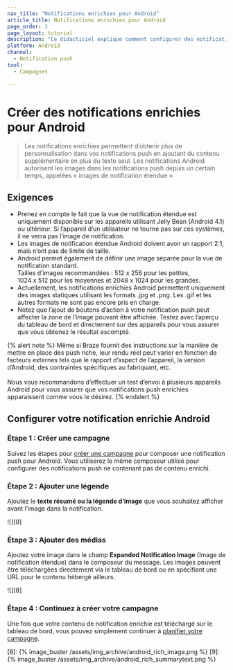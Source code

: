 ```yaml
---
nav_title: "Notifications enrichies pour Android"
article_title: Notifications enrichies pour Android
page_order: 3
page_layout: tutorial
description: "Ce didacticiel explique comment configurer des notifications enrichies Android pour vos campagnes Braze."
platform: Android
channel:
  - Notification push
tool:
  - Campagnes
  
---
```


# Créer des notifications enrichies pour Android

> Les notifications enrichies permettent d’obtenir plus de personnalisation dans vos notifications push en ajoutant du contenu supplémentaire en plus du texte seul. Les notifications Android autorisent les images dans les notifications push depuis un certain temps, appelées « images de notification étendue ».

## Exigences

- Prenez en compte le fait que la vue de notification étendue est uniquement disponible sur les appareils utilisant Jelly Bean (Android 4.1) ou ultérieur. Si l’appareil d’un utilisateur ne tourne pas sur ces systèmes, il ne verra pas l’image de notification.
- Les images de notification étendue Android doivent avoir un rapport 2:1, mais n’ont pas de limite de taille.
- Android permet également de définir une image séparée pour la vue de notification standard. <br>Tailles d’images recommandées : 512 x 256 pour les petites, 1024 x 512 pour les moyennes et 2048 x 1024 pour les grandes.
- Actuellement, les notifications enrichies Android permettent uniquement des images statiques utilisant les formats .jpg et .png. Les .gif et les autres formats ne sont pas encore pris en charge.
- Notez que l’ajout de boutons d’action à votre notification push peut affecter la zone de l’image pouvant être affichée. Testez avec l’aperçu du tableau de bord et directement sur des appareils pour vous assurer que vous obtenez le résultat escompté.

{% alert note %}
Même si Braze fournit des instructions sur la manière de mettre en place des push riche, leur rendu réel peut varier en fonction de facteurs externes tels que le rapport d’aspect de l’appareil, la version d’Android, des contraintes spécifiques au fabriquant, etc. 
<br><br>
Nous vous recommandons d’effectuer un test d’envoi à plusieurs appareils Android pour vous assurer que vos notifications push enrichies apparaissent comme vous le désirez.
{% endalert %}

## Configurer votre notification enrichie Android

### Étape 1 : Créer une campagne

Suivez les étapes pour [créer une campagne][3] pour composer une notification push pour Android. Vous utiliserez le même composeur utilisé pour configurer des notifications push ne contenant pas de contenu enrichi.

### Étape 2 : Ajouter une légende

Ajoutez le **texte résumé ou la légende d’image** que vous souhaitez afficher avant l’image dans la notification.

![][9]

### Étape 3 : Ajouter des médias

Ajoutez votre image dans le champ **Expanded Notification Image** (Image de notification étendue) dans le composeur du message. Les images peuvent être téléchargées directement via le tableau de bord ou en spécifiant une URL pour le contenu hébergé ailleurs.

![][8]

### Étape 4 : Continuez à créer votre campagne

Une fois que votre contenu de notification enrichie est téléchargé sur le tableau de bord, vous pouvez simplement continuer à [planifier votre campagne][6].

[3]: {{site.baseurl}}/user_guide/message_building_by_channel/push/creating_a_push_message/#creating-a-push-message
[6]: {{site.baseurl}}/user_guide/engagement_tools/campaigns/scheduling_and_organizing/delivery_types/
[8]: {% image_buster /assets/img_archive/android_rich_image.png %}
[9]: {% image_buster /assets/img_archive/android_rich_summarytext.png %}
